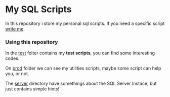 # My SQL Scripts

In this repository i store my personal sql scripts. If you need a specific script [write me](mailto:adrian.hideki.br@gmail.com).

### Using this repository

  In the [test](https://github.com/adrianhideki/my-sql-scripts/tree/master/Test) folter contains my **test scripts**, you can find some interesting codes.

  On [prod](https://github.com/adrianhideki/my-sql-scripts/tree/master/Prod) folder we can see my utilities scripts, maybe some script can help you, or not.

  The [server](https://github.com/adrianhideki/my-sql-scripts/tree/master/Server) directory have somethings about the SQL Server Instace, but just contains simple hints!